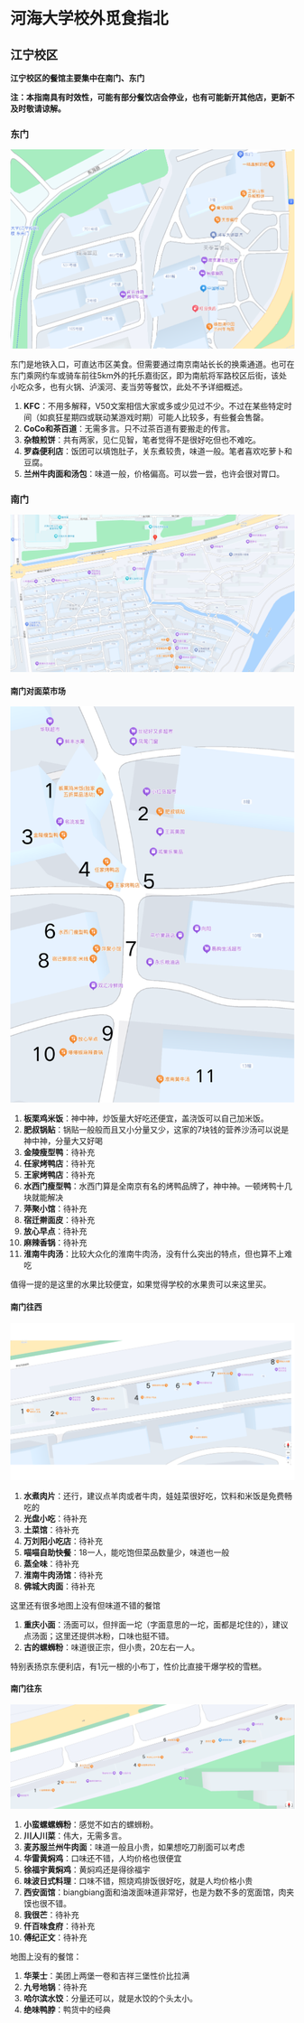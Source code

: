 # 河海大学校外觅食指北

## 江宁校区

**江宁校区的餐馆主要集中在南门、东门**

**注：本指南具有时效性，可能有部分餐饮店会停业，也有可能新开其他店，更新不及时敬请谅解。**

### 东门

![东门概览](image/推荐的餐馆/EastExit.png)

东门是地铁入口，可直达市区美食。但需要通过南京南站长长的换乘通道。也可在东门乘网约车或骑车前往5km外的托乐嘉街区，即为南航将军路校区后街，该处小吃众多，也有火锅、泸溪河、麦当劳等餐饮，此处不予详细概述。

1. **KFC**：不用多解释，V50文案相信大家或多或少见过不少。不过在某些特定时间（如疯狂星期四或联动某游戏时期）可能人比较多，有些餐会售罄。
2. **CoCo和茶百道**：无需多言。只不过茶百道有要搬走的传言。
3. **杂粮煎饼**：共有两家，见仁见智，笔者觉得不是很好吃但也不难吃。
4. **罗森便利店**：饭团可以填饱肚子，关东煮较贵，味道一般。笔者喜欢吃萝卜和豆腐。
5. **兰州牛肉面和汤包**：味道一般，价格偏高。可以尝一尝，也许会很对胃口。

### 南门 

![南门概览](image/推荐的餐馆/整个南门.png)

#### 南门对面菜市场

![南门对面菜市场](image/推荐的餐馆/南门对面菜市场.png)

1. **板栗鸡米饭**：神中神，炒饭量大好吃还便宜，盖浇饭可以自己加米饭。
2. **肥叔锅贴**：锅贴一般般而且又小分量又少，这家的7块钱的营养沙汤可以说是神中神，分量大又好喝
3. **金陵瘦型鸭**：待补充
4. **任家烤鸭店**：待补充
5. **王家烤鸭店**：待补充
6. **水西门瘦型鸭**：水西门算是全南京有名的烤鸭品牌了，神中神。一顿烤鸭十几块就能解决
7. **萍聚小馆**：待补充
8. **宿迁擀面皮**：待补充
9. **放心早点**：待补充
10. **麻辣香锅**：待补充
11. **淮南牛肉汤**：比较大众化的淮南牛肉汤，没有什么突出的特点，但也算不上难吃

值得一提的是这里的水果比较便宜，如果觉得学校的水果贵可以来这里买。

#### 南门往西

![南门往西](image/推荐的餐馆/南门往西.png)

1. **水煮肉片**：还行，建议点羊肉或者牛肉，娃娃菜很好吃，饮料和米饭是免费畅吃的
2. **光盘小吃**：待补充
3. **土菜馆**：待补充
4. **万刘阳小吃店**：待补充
5. **喵喵自助快餐**：18一人，能吃饱但菜品数量少，味道也一般
6. **蒸全味**：待补充
7. **淮南牛肉汤馆**：待补充
8. **佛城大肉面**：待补充

这里还有很多地图上没有但味道不错的餐馆

1. **重庆小面**：汤面可以，但拌面一坨（字面意思的一坨，面都是坨住的），建议点汤面；这里还提供冰粉，口味也挺不错。
2. **古的螺蛳粉**：味道很正宗，但小贵，20左右一人。

特别表扬京东便利店，有1元一根的小布丁，性价比直接干爆学校的雪糕。

#### 南门往东

![南门往东](image/推荐的餐馆/南门往东.png)

1. **小蛮螺螺蛳粉**：感觉不如古的螺蛳粉。
2. **川人川菜**：伟大，无需多言。
3. **麦苏服兰州牛肉面**：味道一般且小贵，如果想吃刀削面可以考虑
4. **华雷黄焖鸡**：口味还不错，人均价格也很便宜
5. **徐福宇黄焖鸡**：黄焖鸡还是得徐福宇
6. **味波日式料理**：口味不错，照烧鸡排饭很好吃，就是人均价格小贵
7. **西安面馆**：biangbiang面和油泼面味道非常好，也是为数不多的宽面馆，肉夹馍也很不错。
8. **我很芒**：待补充
9. **仟百味食府**：待补充
10. **傅纪正文**：待补充


地图上没有的餐馆：

1. **华莱士**：美团上两堡一卷和吉祥三堡性价比拉满
2. **九号地锅**：待补充
3. **哈尔滨水饺**：分量还可以，就是水饺的个头太小。
4. **绝味鸭脖**：鸭货中的经典
